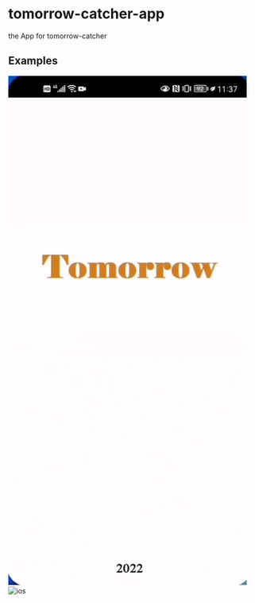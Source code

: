 # tomorrow-catcher-app

the App for tomorrow-catcher

## Examples

![android](./examples/android.gif)
![ios](./examples/ios.gif)


